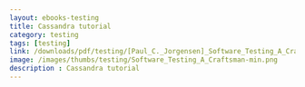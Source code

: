 ```yaml
---
layout: ebooks-testing
title: Cassandra tutorial
category: testing
tags: [testing]
link: /downloads/pdf/testing/[Paul_C._Jorgensen]_Software_Testing_A_Craftsman'(BookFi).pdf 
image: /images/thumbs/testing/Software_Testing_A_Craftsman-min.png
description : Cassandra tutorial 
---
```













